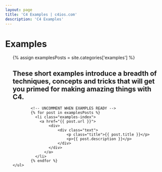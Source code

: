 ```yaml
---
layout: page
title: 'C4 Examples | c4ios.com'
description: 'C4 Examples'
---
```


# Examples

<div class="row">
	<ul class="col-md-12 col-sm-12 col-xs-12 examples-block list-unstyled">
		{% assign examplesPosts = site.categories['examples'] %}
			<h2>These short examples introduce a breadth of techniques, concepts and tricks that will get you primed for making amazing things with C4.</h2>
			
			<!-- UNCOMMENT WHEN EXAMPLES READY -->
			{% for post in examplesPosts %}
			  <li class="examples-index">
			  	<a href="{{ post.url }}">
			  		<div>
				  		<div class="text">
					  		<p class="title">{{ post.title }}</p>
					  		<p>{{ post.description }}</p>
					  	</div>
				  	</div>
				  </a>
			  </li>
			{% endfor %}
	</ul>
</div>
